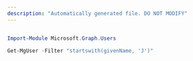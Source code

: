 ```yaml
---
description: "Automatically generated file. DO NOT MODIFY"
---
```


```powershell

Import-Module Microsoft.Graph.Users

Get-MgUser -Filter "startswith(givenName, 'J')" 

```